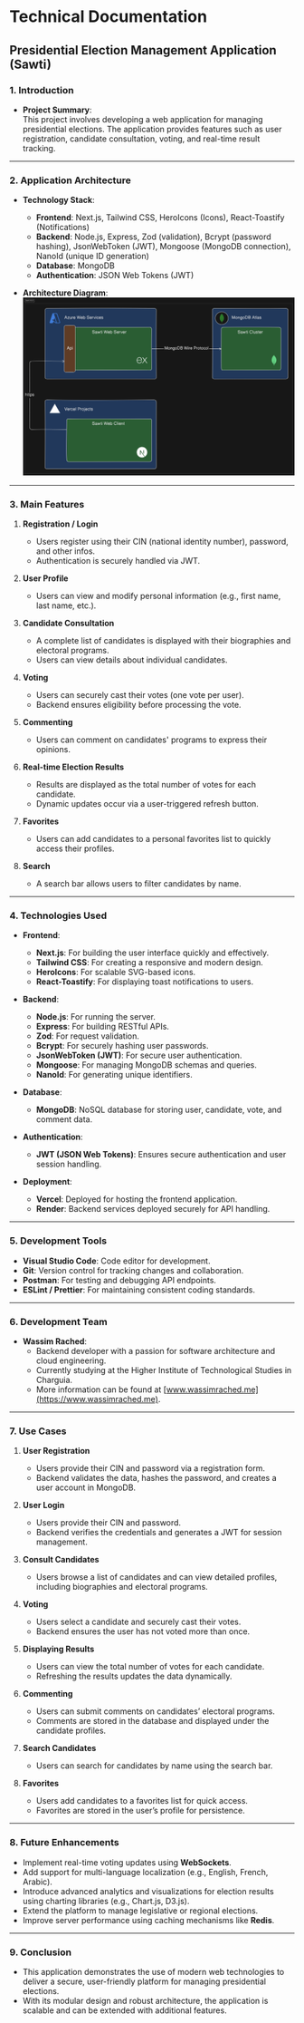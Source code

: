 # Technical Documentation

## Presidential Election Management Application (Sawti)

### **1. Introduction**

- **Project Summary**:  
  This project involves developing a web application for managing presidential elections. The application provides features such as user registration, candidate consultation, voting, and real-time result tracking.

---

### **2. Application Architecture**

- **Technology Stack**:

  - **Frontend**: Next.js, Tailwind CSS, HeroIcons (Icons), React-Toastify (Notifications)
  - **Backend**: Node.js, Express, Zod (validation), Bcrypt (password hashing), JsonWebToken (JWT), Mongoose (MongoDB connection), NanoId (unique ID generation)
  - **Database**: MongoDB
  - **Authentication**: JSON Web Tokens (JWT)

- **Architecture Diagram**:
  ![Arch](../sawti_arch.png)

---

### **3. Main Features**

1. **Registration / Login**

   - Users register using their CIN (national identity number), password, and other infos.
   - Authentication is securely handled via JWT.

2. **User Profile**

   - Users can view and modify personal information (e.g., first name, last name, etc.).

3. **Candidate Consultation**

   - A complete list of candidates is displayed with their biographies and electoral programs.
   - Users can view details about individual candidates.

4. **Voting**

   - Users can securely cast their votes (one vote per user).
   - Backend ensures eligibility before processing the vote.

5. **Commenting**

   - Users can comment on candidates' programs to express their opinions.

6. **Real-time Election Results**

   - Results are displayed as the total number of votes for each candidate.
   - Dynamic updates occur via a user-triggered refresh button.

7. **Favorites**

   - Users can add candidates to a personal favorites list to quickly access their profiles.

8. **Search**
   - A search bar allows users to filter candidates by name.

---

### **4. Technologies Used**

- **Frontend**:

  - **Next.js**: For building the user interface quickly and effectively.
  - **Tailwind CSS**: For creating a responsive and modern design.
  - **HeroIcons**: For scalable SVG-based icons.
  - **React-Toastify**: For displaying toast notifications to users.

- **Backend**:

  - **Node.js**: For running the server.
  - **Express**: For building RESTful APIs.
  - **Zod**: For request validation.
  - **Bcrypt**: For securely hashing user passwords.
  - **JsonWebToken (JWT)**: For secure user authentication.
  - **Mongoose**: For managing MongoDB schemas and queries.
  - **NanoId**: For generating unique identifiers.

- **Database**:

  - **MongoDB**: NoSQL database for storing user, candidate, vote, and comment data.

- **Authentication**:

  - **JWT (JSON Web Tokens)**: Ensures secure authentication and user session handling.

- **Deployment**:
  - **Vercel**: Deployed for hosting the frontend application.
  - **Render**: Backend services deployed securely for API handling.

---

### **5. Development Tools**

- **Visual Studio Code**: Code editor for development.
- **Git**: Version control for tracking changes and collaboration.
- **Postman**: For testing and debugging API endpoints.
- **ESLint / Prettier**: For maintaining consistent coding standards.

---

### **6. Development Team**

- **Wassim Rached**:
  - Backend developer with a passion for software architecture and cloud engineering.
  - Currently studying at the Higher Institute of Technological Studies in Charguia.
  - More information can be found at [www.wassimrached.me](https://www.wassimrached.me).

---

### **7. Use Cases**

1. **User Registration**

   - Users provide their CIN and password via a registration form.
   - Backend validates the data, hashes the password, and creates a user account in MongoDB.

2. **User Login**

   - Users provide their CIN and password.
   - Backend verifies the credentials and generates a JWT for session management.

3. **Consult Candidates**

   - Users browse a list of candidates and can view detailed profiles, including biographies and electoral programs.

4. **Voting**

   - Users select a candidate and securely cast their votes.
   - Backend ensures the user has not voted more than once.

5. **Displaying Results**

   - Users can view the total number of votes for each candidate.
   - Refreshing the results updates the data dynamically.

6. **Commenting**

   - Users can submit comments on candidates’ electoral programs.
   - Comments are stored in the database and displayed under the candidate profiles.

7. **Search Candidates**

   - Users can search for candidates by name using the search bar.

8. **Favorites**
   - Users add candidates to a favorites list for quick access.
   - Favorites are stored in the user’s profile for persistence.

---

### **8. Future Enhancements**

- Implement real-time voting updates using **WebSockets**.
- Add support for multi-language localization (e.g., English, French, Arabic).
- Introduce advanced analytics and visualizations for election results using charting libraries (e.g., Chart.js, D3.js).
- Extend the platform to manage legislative or regional elections.
- Improve server performance using caching mechanisms like **Redis**.

---

### **9. Conclusion**

- This application demonstrates the use of modern web technologies to deliver a secure, user-friendly platform for managing presidential elections.
- With its modular design and robust architecture, the application is scalable and can be extended with additional features.
